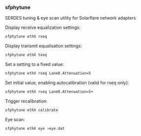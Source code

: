 ### sfphytune
SERDES tuning &amp; eye scan utility for Solarflare network adapters

Display receive equalization settings:

```sh
sfphytune ethX rxeq
```

Display transmit equalisation settings:

```sh
sfphytune ethX txeq
```

Set a setting to a fixed value:

```sh
sfphytune ethX rxeq Lane0.Attenuation=5
```

Set initial value, enabling autocalibration (valid for rxeq only):

```sh
sfphytune ethX rxeq Lane0.Attenuation=5+
```

Trigger recalibration:

```sh
sfphytune ethX calibrate
```

Eye scan:

```sh
sfphytune ethX eye >eye.dat
```

